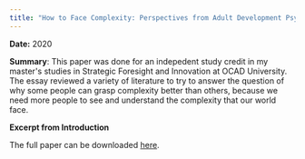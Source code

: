 ```yaml
---
title: "How to Face Complexity: Perspectives from Adult Development Psychology and Evolution of Worldviews [Essay]"
---
```


**Date:** 2020

**Summary**: This paper was done for an indepedent study credit in my master's studies in Strategic Foresight and Innovation at OCAD University. The essay reviewed a variety of literature to try to answer the question of why some people can grasp complexity better than others, because we need more people to see and understand the complexity that our world face.

**Excerpt from Introduction**

The full paper can be downloaded [here](http://openresearch.ocadu.ca/id/eprint/3530/1/Independent%20Study%20Report%20-%20Eugene%20Peng%20r2.pdf).